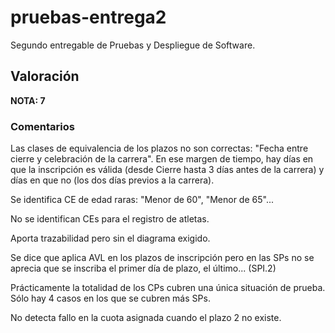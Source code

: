 # pruebas-entrega2
Segundo entregable de Pruebas y Despliegue de Software.

## Valoración
**NOTA: 7**

### Comentarios
Las clases de equivalencia de los plazos no son correctas: "Fecha entre cierre y celebración de la carrera". En ese margen de tiempo, hay días en que la inscripción es válida (desde Cierre hasta 3 días antes de la carrera) y días en que no (los dos días previos a la carrera).

Se identifica CE de edad raras: "Menor de 60", "Menor de 65"...

No se identifican CEs para el registro de atletas.

Aporta trazabilidad pero sin el diagrama exigido.

Se dice que aplica AVL en los plazos de inscripción pero en las SPs no se aprecia que se inscriba
 el primer día de plazo, el último... (SPI.2)

Prácticamente la totalidad de los CPs cubren una única situación de prueba. Sólo hay 4 casos
 en los que se cubren más SPs.

No detecta fallo en la cuota asignada cuando el plazo 2 no existe.

